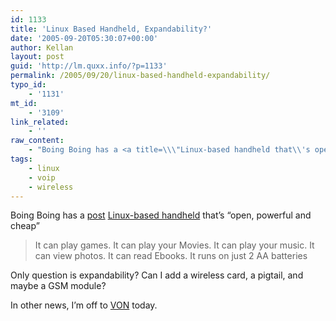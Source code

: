 ```yaml
---
id: 1133
title: 'Linux Based Handheld, Expandability?'
date: '2005-09-20T05:30:07+00:00'
author: Kellan
layout: post
guid: 'http://lm.quxx.info/?p=1133'
permalink: /2005/09/20/linux-based-handheld-expandability/
typo_id:
    - '1131'
mt_id:
    - '3109'
link_related:
    - ''
raw_content:
    - "Boing Boing has a <a title=\\\"Linux-based handheld that\\'s open, powerful and cheap\\\" href=\\\"http://www.boingboing.net/2005/09/20/linuxbased_handheld_.html\\\">post</a> [Linux-based handheld](http://www.gpx2.co.uk/) that\\'s \\\"open, powerful and cheap\\\"\n> It can play games. It can play your Movies. It can play your music. It can view photos. It can read Ebooks. It runs on just 2 AA batteries \n\nOnly question is expandability?  Can I add a wireless card, a pigtail, and maybe a GSM module?\n\nIn other news, I\\'m off to [VON](http://www.von.com/) today."
tags:
    - linux
    - voip
    - wireless
---
```


Boing Boing has a [post](http://www.boingboing.net/2005/09/20/linuxbased_handheld_.html "Linux-based handheld that's open, powerful and cheap") [Linux-based handheld](http://www.gpx2.co.uk/) that’s “open, powerful and cheap”

> It can play games. It can play your Movies. It can play your music. It can view photos. It can read Ebooks. It runs on just 2 AA batteries

Only question is expandability? Can I add a wireless card, a pigtail, and maybe a GSM module?

In other news, I’m off to [VON](http://www.von.com/) today.